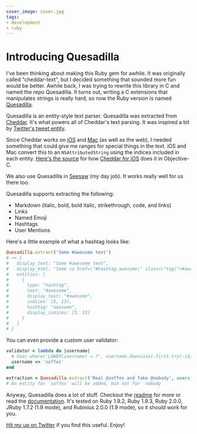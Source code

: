 ```yaml
---
cover_image: cover.jpg
tags:
- development
- ruby
---
```


# Introducing Quesadilla

I've been thinking about making this Ruby gem for awhile. It was originally called "cheddar-text", but I decided something that sounded more fun would be better. Awhile back, I was trying to rewrite this library in C and named the repo Quesadilla. It turns out, writing a C extensions that manipulates strings is really hard, so now the Ruby version is named [Quesadilla](https://github.com/soffes/quesadilla).

Quesadilla is an entity-style text parser. Quesadilla was extracted from [Cheddar](https://cheddarapp.com). It's what powers all of Cheddar's text parsing. It was inspired a bit by [Twitter's tweet entity](https://dev.twitter.com/docs/tweet-entities).

Since Cheddar works on [iOS](https://cheddarapp.com/ios) and [Mac](https://cheddarapp.com/mac) (as well as the web), I needed something that could give me ranges for special things in the text. iOS and Mac convert this to an `NSAttributedString` using the indices included in each entity. [Here's the source](https://github.com/nothingmagical/cheddar-ios/blob/master/Classes/CDKTask+CheddariOSAdditions.m#L35) for how [Cheddar for iOS](https://cheddarapp.com/ios) does it in Objective-C.

We also use Quesadilla in [Seesaw](https://seesaw.co) (my day job). It works really well for us there too.

Quesadilla supports extracting the following:

* Markdown (italic, bold, bold italic, strikethrough, code, and links)
* Links
* Named Emoji
* Hashtags
* User Mentions

Here's a little example of what a hashtag looks like:

``` ruby
Quesadilla.extract('Some #awesome text')
# => {
#   display_text: "Some #awesome text",
#   display_html: "Some <a href=\"#hashtag-awesome\" class=\"tag\">#awesome</a> text",
#   entities: [
#     {
#       type: "hashtag",
#       text: "#awesome",
#       display_text: "#awesome",
#       indices: [5, 13],
#       hashtag: "awesome",
#       display_indices: [5, 13]
#     }
#   ]
# }
```

You can even provide a custom user validator:

``` ruby
validator = lambda do |username|
  # User.where('LOWER(username) = ?', username.downcase).first.try(:id)
  username == 'soffes'
end

extraction = Quesadilla.extract('Real @soffes and fake @nobody', users: true, user_validator: validator)
# An entity for `soffes` will be added, but not for `nobody`
```

Anyway, Quesadilla does a lot of stuff. Checkout the [readme](https://github.com/soffes/quesadilla#readme) for more or read the [documentation](http://rubydoc.info/github/soffes/quesadilla/master/frames). It's tested on Ruby 1.9.2, Ruby 1.9.3, Ruby 2.0.0, JRuby 1.7.2 (1.9 mode), and Rubinius 2.0.0 (1.9 mode), so it should work for you.

[Hit my up on Twitter](https://twitter.com/soffes) if you find this useful. Enjoy!
